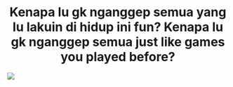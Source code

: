 <h1 align="center">Kenapa lu gk nganggep semua yang lu lakuin di hidup ini fun? Kenapa lu gk nganggep semua just like games you played before?</h1>
<img src="https://raw.githubusercontent.com/taufiq-h/taufiq-h/refs/heads/main/assets/tohok-ahh.gif"/>

